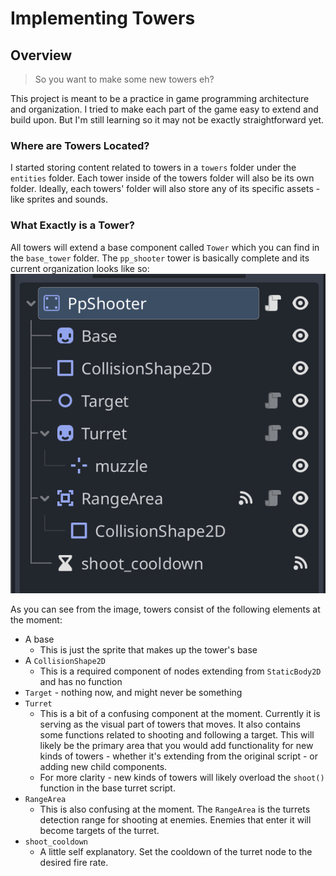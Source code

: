 # Implementing Towers
## Overview
> So you want to make some new towers eh?

This project is meant to be a practice in game programming architecture and organization. I tried to make each part of the game easy to extend and build upon. But I'm still learning so it may not be exactly straightforward yet.

### Where are Towers Located?

I started storing content related to towers in a `towers` folder under the `entities` folder. Each tower inside of the towers folder will also be its own folder. Ideally, each towers' folder will also store any of its specific assets - like sprites and sounds.

### What Exactly is a Tower?

All towers will extend a base component called `Tower` which you can find in the `base_tower` folder. The `pp_shooter` tower is basically complete and its current organization looks like so:
![pp_shooter organization](./pp-shooter.png)

As you can see from the image, towers consist of the following elements at the moment:
- A base
  - This is just the sprite that makes up the tower's base
- A `CollisionShape2D`
  - This is a required component of nodes extending from `StaticBody2D` and has no function
- `Target` - nothing now, and might never be something
- `Turret`
  - This is a bit of a confusing component at the moment. Currently it is serving as the visual part of towers that moves. It also contains some functions related to shooting and following a target. This will likely be the primary area that you would add functionality for new kinds of towers - whether it's extending from the original script - or adding new child components.
  - For more clarity - new kinds of towers will likely overload the `shoot()` function in the base turret script.
- `RangeArea`
  - This is also confusing at the moment. The `RangeArea` is the turrets detection range for shooting at enemies. Enemies that enter it will become targets of the turret.
- `shoot_cooldown`
  - A little self explanatory. Set the cooldown of the turret node to the desired fire rate.
